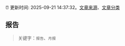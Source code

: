 :alarm_clock: 更新时间: 2025-09-21 14:37:32。[文章来源](/README.md)、[文章分类](/TAGS.md)

## 报告


> 关键字：`报告`、`月报`




